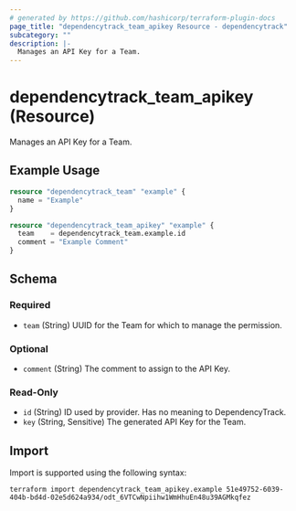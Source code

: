 ```yaml
---
# generated by https://github.com/hashicorp/terraform-plugin-docs
page_title: "dependencytrack_team_apikey Resource - dependencytrack"
subcategory: ""
description: |-
  Manages an API Key for a Team.
---
```


# dependencytrack_team_apikey (Resource)

Manages an API Key for a Team.

## Example Usage

```terraform
resource "dependencytrack_team" "example" {
  name = "Example"
}

resource "dependencytrack_team_apikey" "example" {
  team    = dependencytrack_team.example.id
  comment = "Example Comment"
}
```

<!-- schema generated by tfplugindocs -->
## Schema

### Required

- `team` (String) UUID for the Team for which to manage the permission.

### Optional

- `comment` (String) The comment to assign to the API Key.

### Read-Only

- `id` (String) ID used by provider. Has no meaning to DependencyTrack.
- `key` (String, Sensitive) The generated API Key for the Team.

## Import

Import is supported using the following syntax:

```shell
terraform import dependencytrack_team_apikey.example 51e49752-6039-404b-bd4d-02e5d624a934/odt_6VTCwNpiihw1WmHhuEn48u39AGMkqfez
```
